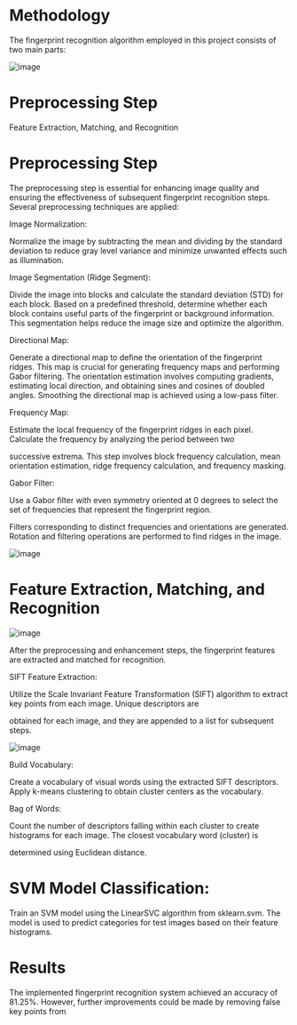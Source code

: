 # Methodology
The fingerprint recognition algorithm employed in this project consists of two main parts:

![image](https://github.com/Mini-Project-1-Hybrid-Image/Fingerprint-matching-and-Recognition-using-/assets/49596777/a2c4cee9-1d95-416d-b060-eb5789d28ea0)



# Preprocessing Step
Feature Extraction, Matching, and Recognition

# Preprocessing Step
The preprocessing step is essential for enhancing image quality and ensuring the effectiveness of subsequent fingerprint recognition steps. Several preprocessing techniques are applied:

Image Normalization:

Normalize the image by subtracting the mean and dividing by the standard deviation to reduce gray level variance and minimize unwanted effects such as illumination.

Image Segmentation (Ridge Segment):

Divide the image into blocks and calculate the standard deviation (STD) for each block. Based on a predefined threshold, determine whether each block contains useful parts of the fingerprint or background information. This segmentation helps reduce the image size and optimize the algorithm.

Directional Map: 

Generate a directional map to define the orientation of the fingerprint ridges. This map is crucial for generating frequency maps and performing Gabor filtering. The orientation estimation involves computing gradients, estimating local direction, and obtaining sines and cosines of doubled angles. Smoothing the directional map is achieved using a low-pass filter.

Frequency Map: 

Estimate the local frequency of the fingerprint ridges in each pixel. Calculate the frequency by analyzing the period between two 

successive extrema. This step involves block frequency calculation, mean orientation estimation, ridge frequency calculation, and frequency masking.

Gabor Filter: 

Use a Gabor filter with even symmetry oriented at 0 degrees to select the set of frequencies that represent the fingerprint region.

Filters corresponding to distinct frequencies and orientations are generated. Rotation and filtering operations are performed to find ridges in the image.

![image](https://github.com/Mini-Project-1-Hybrid-Image/Fingerprint-matching-and-Recognition-using-/assets/49596777/252aac34-5898-40f0-b4a2-dd7958307cd5)


# Feature Extraction, Matching, and Recognition

![image](https://github.com/Mini-Project-1-Hybrid-Image/Fingerprint-matching-and-Recognition-using-/assets/49596777/e14de6cd-e847-4e26-90b9-31052a3459cd)

After the preprocessing and enhancement steps, the fingerprint features are extracted and matched for recognition.

SIFT Feature Extraction:

Utilize the Scale Invariant Feature Transformation (SIFT) algorithm to extract key points from each image. Unique descriptors are 

obtained for each image, and they are appended to a list for subsequent steps.

![image](https://github.com/Mini-Project-1-Hybrid-Image/Fingerprint-matching-and-Recognition-using-/assets/49596777/0f76bfd2-78cc-4c42-af03-25bd1ea98fcd)


Build Vocabulary: 

Create a vocabulary of visual words using the extracted SIFT descriptors. Apply k-means clustering to obtain cluster centers as the vocabulary.

Bag of Words:

Count the number of descriptors falling within each cluster to create histograms for each image. The closest vocabulary word (cluster) is 

determined using Euclidean distance.

# SVM Model Classification: 

Train an SVM model using the LinearSVC algorithm from sklearn.svm. The model is used to predict categories for test images based on their feature histograms.

# Results
The implemented fingerprint recognition system achieved an accuracy of 81.25%. However, further improvements could be made by removing false key points from
